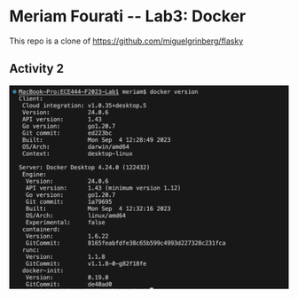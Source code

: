 # Meriam Fourati -- Lab3: Docker

This repo is a clone of https://github.com/miguelgrinberg/flasky 

## Activity 2
![](screenshots/lab3-activity2.png)

